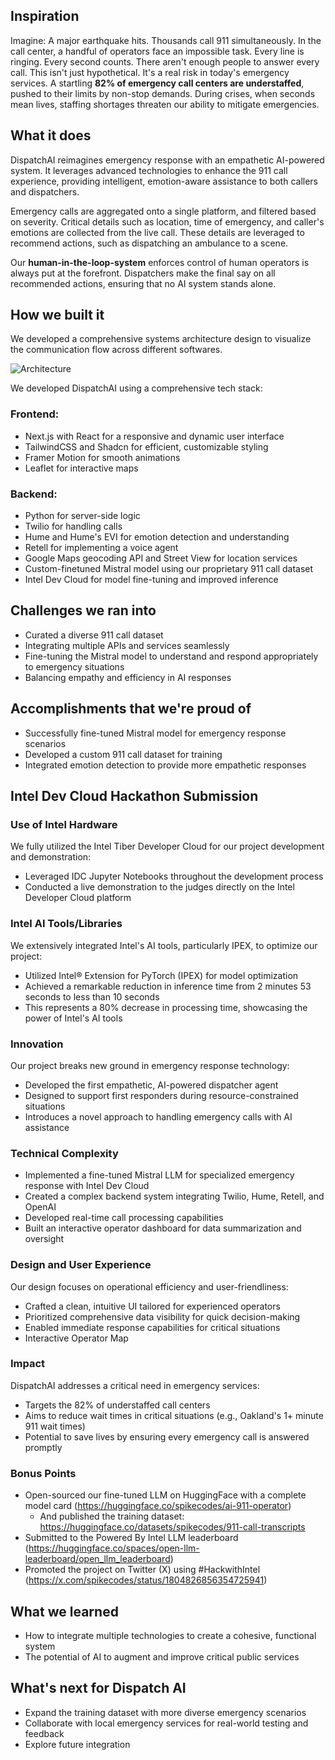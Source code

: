 ## Inspiration
Imagine: A major earthquake hits. Thousands call 911 simultaneously. In the call center, a handful of operators face an impossible task. Every line is ringing. Every second counts. There aren't enough people to answer every call.
This isn't just hypothetical. It's a real risk in today's emergency services. A startling **82% of emergency call centers are understaffed**, pushed to their limits by non-stop demands. During crises, when seconds mean lives, staffing shortages threaten our ability to mitigate emergencies.

## What it does
DispatchAI reimagines emergency response with an empathetic AI-powered system. It leverages advanced technologies to enhance the 911 call experience, providing intelligent, emotion-aware assistance to both callers and dispatchers. 

Emergency calls are aggregated onto a single platform, and filtered based on severity. Critical details such as location, time of emergency, and caller's emotions are collected from the live call. These details are leveraged to recommend actions, such as dispatching an ambulance to a scene. 

Our **human-in-the-loop-system** enforces control of human operators is always put at the forefront. Dispatchers make the final say on all recommended actions, ensuring that no AI system stands alone.

## How we built it
We developed a comprehensive systems architecture design to visualize the communication flow across different softwares.

![Architecture](https://i.imgur.com/FnXl7c2.png)

We developed DispatchAI using a comprehensive tech stack:

### Frontend:
- Next.js with React for a responsive and dynamic user interface
- TailwindCSS and Shadcn for efficient, customizable styling
- Framer Motion for smooth animations
- Leaflet for interactive maps

### Backend:
- Python for server-side logic
- Twilio for handling calls
- Hume and Hume's EVI for emotion detection and understanding
- Retell for implementing a voice agent
- Google Maps geocoding API and Street View for location services
- Custom-finetuned Mistral model using our proprietary 911 call dataset
- Intel Dev Cloud for model fine-tuning and improved inference

## Challenges we ran into
- Curated a diverse 911 call dataset
- Integrating multiple APIs and services seamlessly
- Fine-tuning the Mistral model to understand and respond appropriately to emergency situations
- Balancing empathy and efficiency in AI responses

## Accomplishments that we're proud of
- Successfully fine-tuned Mistral model for emergency response scenarios
- Developed a custom 911 call dataset for training
- Integrated emotion detection to provide more empathetic responses

## Intel Dev Cloud Hackathon Submission

### Use of Intel Hardware
We fully utilized the Intel Tiber Developer Cloud for our project development and demonstration:
- Leveraged IDC Jupyter Notebooks throughout the development process
- Conducted a live demonstration to the judges directly on the Intel Developer Cloud platform

### Intel AI Tools/Libraries
We extensively integrated Intel's AI tools, particularly IPEX, to optimize our project:
- Utilized Intel® Extension for PyTorch (IPEX) for model optimization
- Achieved a remarkable reduction in inference time from 2 minutes 53 seconds to less than 10 seconds
- This represents a 80% decrease in processing time, showcasing the power of Intel's AI tools

### Innovation
Our project breaks new ground in emergency response technology:
- Developed the first empathetic, AI-powered dispatcher agent
- Designed to support first responders during resource-constrained situations
- Introduces a novel approach to handling emergency calls with AI assistance

### Technical Complexity
- Implemented a fine-tuned Mistral LLM for specialized emergency response with Intel Dev Cloud
- Created a complex backend system integrating Twilio, Hume, Retell, and OpenAI
- Developed real-time call processing capabilities
- Built an interactive operator dashboard for data summarization and oversight

### Design and User Experience
Our design focuses on operational efficiency and user-friendliness:
- Crafted a clean, intuitive UI tailored for experienced operators
- Prioritized comprehensive data visibility for quick decision-making
- Enabled immediate response capabilities for critical situations
- Interactive Operator Map

### Impact
DispatchAI addresses a critical need in emergency services:
- Targets the 82% of understaffed call centers
- Aims to reduce wait times in critical situations (e.g., Oakland's 1+ minute 911 wait times)
- Potential to save lives by ensuring every emergency call is answered promptly

### Bonus Points
- Open-sourced our fine-tuned LLM on HuggingFace with a complete model card
  (https://huggingface.co/spikecodes/ai-911-operator)
  - And published the training dataset: https://huggingface.co/datasets/spikecodes/911-call-transcripts
- Submitted to the Powered By Intel LLM leaderboard (https://huggingface.co/spaces/open-llm-leaderboard/open_llm_leaderboard)
- Promoted the project on Twitter (X) using #HackwithIntel
  (https://x.com/spikecodes/status/1804826856354725941)

## What we learned
- How to integrate multiple technologies to create a cohesive, functional system
- The potential of AI to augment and improve critical public services

## What's next for Dispatch AI
- Expand the training dataset with more diverse emergency scenarios
- Collaborate with local emergency services for real-world testing and feedback
- Explore future integration
